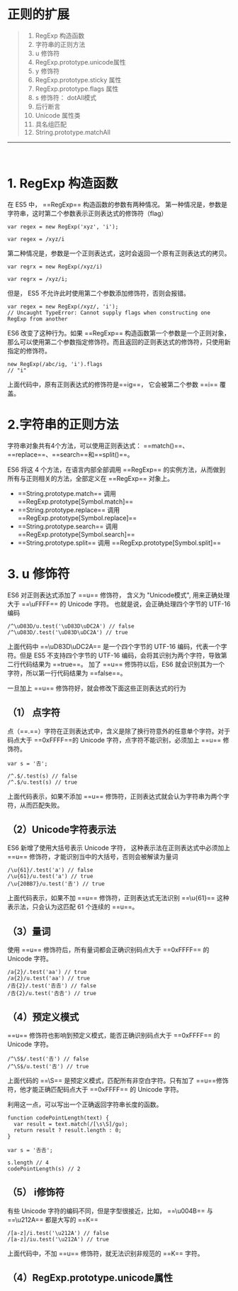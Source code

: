# 正则的扩展

>1. RegExp 构造函数
>2. 字符串的正则方法
>3. u 修饰符
>4. RegExp.prototype.unicode属性
>5. y 修饰符
>6. RegExp.prototype.sticky 属性
>7. RegExp.prototype.flags 属性
>8. s 修饰符： dotAll模式
>9. 后行断言
>10. Unicode 属性类
>11. 具名组匹配
>12. String.prototype.matchAll

---
<br>

# 1. RegExp 构造函数

在 ES5 中， ==RegExp== 构造函数的参数有两种情况。
第一种情况是，参数是字符串，这时第二个参数表示正则表达式的修饰符（flag）

```
var regex = new RegExp('xyz', 'i');

var regex = /xyz/i
```
第二种情况是，参数是一个正则表达式，这时会返回一个原有正则表达式的拷贝。

```
var regrx = new RegExp(/xyz/i)

var regrx = /xyz/i;
```
但是， ES5 不允许此时使用第二个参数添加修饰符，否则会报错。

```
var regex = new RegExp(/xyz/, 'i');
// Uncaught TypeError: Cannot supply flags when constructing one RegExp from another
```

ES6 改变了这种行为。如果 ==RegExp== 构造函数第一个参数是一个正则对象， 那么可以使用第二个参数指定修饰符。而且返回的正则表达式的修饰符，只使用新指定的修饰符。

```
new RegExp(/abc/ig, 'i').flags
// "i"
```
上面代码中，原有正则表达式的修饰符是==ig==， 它会被第二个参数 ==i== 覆盖。

# 2.字符串的正则方法
字符串对象共有4个方法，可以使用正则表达式： ==match()==、==replace==、==search==和==split()==。

ES6 将这 4 个方法，在语言内部全部调用 ==RegExp== 的实例方法，从而做到所有与正则相关的方法，全部定义在 ==RegExp== 对象上。

- ==String.prototype.match== 调用 ==RegExp.prototype[Symbol.match]==
- ==String.prototype.replace== 调用 ==RegExp.prototype[Symbol.replace]==
- ==String.prototype.search== 调用 ==RegExp.prototype[Symbol.search]==
- ==String.prototype.split== 调用 ==RegExp.prototype[Symbol.split]==

# 3. u 修饰符
 ES6 对正则表达式添加了 ==u== 修饰符， 含义为 "Unicode模式", 用来正确处理大于 ==\uFFFF== 的 Unicode 字符。 也就是说，会正确处理四个字节的 UTF-16 编码
 
 ```
/^\uD83D/u.test('\uD83D\uDC2A') // false
/^\uD83D/.test('\uD83D\uDC2A') // true
 ```

上面代码中 ==\uD83D\uDC2A== 是一个四个字节的 UTF-16 编码，代表一个字符。但是 ES5 不支持四个字节的 UTF-16 编码，会将其识别为两个字符，导致第二行代码结果为 ==true==。 加了 ==u== 修饰符以后，ES6 就会识别其为一个字符，所以第一行代码结果为 ==false==。

一旦加上 ==u== 修饰符好，就会修改下面这些正则表达式的行为

## （1） 点字符

点（==.==）字符在正则表达式中，含义是除了换行符意外的任意单个字符。对于码点大于 ==0xFFFF==的 Unicode 字符，点字符不能识别，必须加上 ==u== 修饰符。

```
var s = '𠮷';

/^.$/.test(s) // false
/^.$/u.test(s) // true
```
上面代码表示，如果不添加 ==u== 修饰符，正则表达式就会认为字符串为两个字符，从而匹配失败。

## （2）Unicode字符表示法

ES6 新增了使用大括号表示 Unicode 字符， 这种表示法在正则表达式中必须加上 ==u== 修饰符，才能识别当中的大括号，否则会被解读为量词

```
/\u{61}/.test('a') // false
/\u{61}/u.test('a') // true
/\u{20BB7}/u.test('𠮷') // true
```
上面代码表示，如果不加 ==u== 修饰符，正则表达式无法识别 ==\u{61}== 这种表示法，只会认为这匹配 61 个连续的 ==u==。

## （3）量词
使用 ==u== 修饰符后，所有量词都会正确识别码点大于 ==0xFFFF== 的 Unicode 字符。

```
/a{2}/.test('aa') // true
/a{2}/u.test('aa') // true
/𠮷{2}/.test('𠮷𠮷') // false
/𠮷{2}/u.test('𠮷𠮷') // true
```

## （4）预定义模式
==u== 修饰符也影响到预定义模式，能否正确识别码点大于 ==0xFFFF== 的 Unicode 字符。

```
/^\S$/.test('𠮷') // false
/^\S$/u.test('𠮷') // true
```
上面代码的 ==\S== 是预定义模式，匹配所有非空白字符。只有加了 ==u==修饰符，他才能正确匹配码点大于 ==0xFFFF== 的 Unicode 字符。

利用这一点，可以写出一个正确返回字符串长度的函数。

```
function codePointLength(text) {
  var result = text.match(/[\s\S]/gu);
  return result ? result.length : 0;
}

var s = '𠮷𠮷';

s.length // 4
codePointLength(s) // 2
```

## （5） i修饰符
有些 Unicode 字符的编码不同，但是字型很接近，比如， ==\u004B== 与 ==\u212A== 都是大写的 ==K==

```
/[a-z]/i.test('\u212A') // false
/[a-z]/iu.test('\u212A') // true
```

上面代码中，不加 ==u== 修饰符，就无法识别非规范的 ==K== 字符。

## （4）RegExp.prototype.unicode属性


















